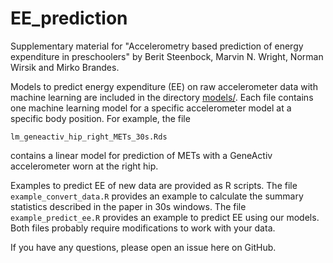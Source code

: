 # EE_prediction
Supplementary material for "Accelerometry based prediction of energy expenditure in preschoolers" by Berit Steenbock, Marvin N. Wright, Norman Wirsik and Mirko Brandes.

Models to predict energy expenditure (EE) on raw accelerometer data with machine learning are included in the directory [models/](models/). Each file contains one machine learning model for a specific accelerometer model at a specific body position. For example, the file 

`lm_geneactiv_hip_right_METs_30s.Rds`

contains a linear model for prediction of METs with a GeneActiv accelerometer worn at the right hip. 

Examples to predict EE of new data are provided as R scripts. The file `example_convert_data.R` provides an example to calculate the summary statistics described in the paper in 30s windows. The file `example_predict_ee.R` provides an example to predict EE using our models. Both files probably require modifications to work with your data. 

If you have any questions, please open an issue here on GitHub. 